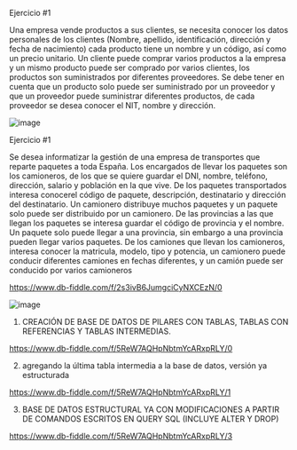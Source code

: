 Ejercicio #1

Una empresa vende productos a sus clientes, se necesita conocer los datos personales de los clientes (Nombre, apellido, identificación, dirección y fecha de nacimiento) cada producto tiene un nombre y un código, así como un  precio unitario. Un cliente puede comprar varios productos a la empresa y un mismo producto puede ser comprado por varios clientes, los productos son suministrados por diferentes proveedores. Se debe tener en cuenta que un producto solo puede ser suministrado por un proveedor y que un proveedor puede suministrar diferentes productos, de cada proveedor se desea conocer el NIT, nombre y dirección. 

![image](https://github.com/alfredomail78/Base_de_Datos/assets/134629710/122db40a-3dfd-47bf-b370-287f2dcef93a)





























Ejercicio #1

Se desea informatizar la gestión de una empresa de transportes que reparte paquetes  a toda España. Los encargados de llevar los paquetes son los camioneros, de los que se quiere guardar el DNI, nombre, teléfono, dirección, salario y población en la que vive. De los paquetes transportados interesa conocerel código de paquete, descripción, destinatario y dirección del destinatario. Un camionero distribuye muchos paquetes y un paquete solo puede ser distribuido por un camionero. De las provincias a las que llegan los paquetes se interesa guardar el código de provincia y el nombre. Un paquete solo puede llegar a una provincia, sin embargo a una provincia pueden llegar varios paquetes. De los camiones que llevan los camioneros, interesa conocer la matricula, modelo, tipo y potencia, un camionero puede conducir diferentes camiones en fechas diferentes, y un camión puede ser conducido por varios camioneros


https://www.db-fiddle.com/f/2s3ivB6JumgciCyNXCEzN/0



![image](https://github.com/alfredomail78/Base_de_Datos/assets/134629710/a9b289b8-20a5-4b7a-a35e-9ba8c01cc5b9)


1. CREACIÓN DE BASE DE DATOS DE PILARES CON TABLAS, TABLAS CON REFERENCIAS Y TABLAS INTERMEDIAS.

https://www.db-fiddle.com/f/5ReW7AQHpNbtmYcARxpRLY/0



2. agregando la última tabla intermedia a la base de datos, versión ya estructurada

https://www.db-fiddle.com/f/5ReW7AQHpNbtmYcARxpRLY/1



3. BASE DE DATOS ESTRUCTURAL YA CON MODIFICACIONES A PARTIR DE COMANDOS ESCRITOS EN QUERY SQL (INCLUYE ALTER Y DROP)

https://www.db-fiddle.com/f/5ReW7AQHpNbtmYcARxpRLY/3


